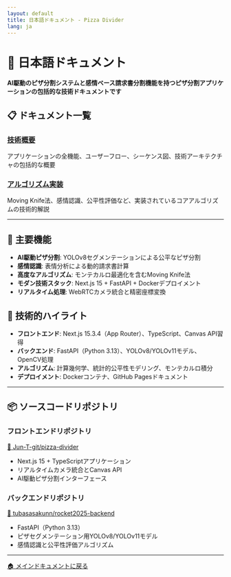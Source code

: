 ```yaml
---
layout: default
title: 日本語ドキュメント - Pizza Divider
lang: ja
---
```


# 📖 日本語ドキュメント

**AI駆動のピザ分割システムと感情ベース請求書分割機能を持つピザ分割アプリケーションの包括的な技術ドキュメントです**

## 📋 ドキュメント一覧

### [技術概要](overview)
アプリケーションの全機能、ユーザーフロー、シーケンス図、技術アーキテクチャの包括的な概要


### [アルゴリズム実装](algorithms)
Moving Knife法、感情認識、公平性評価など、実装されているコアアルゴリズムの技術的解説

---

## 🚀 主要機能

- **AI駆動ピザ分割**: YOLOv8セグメンテーションによる公平なピザ分割
- **感情認識**: 表情分析による動的請求書計算
- **高度なアルゴリズム**: モンテカルロ最適化を含むMoving Knife法
- **モダン技術スタック**: Next.js 15 + FastAPI + Dockerデプロイメント
- **リアルタイム処理**: WebRTCカメラ統合と精密座標変換

## 🔧 技術的ハイライト

- **フロントエンド**: Next.js 15.3.4（App Router）、TypeScript、Canvas API習得
- **バックエンド**: FastAPI（Python 3.13）、YOLOv8/YOLOv11モデル、OpenCV処理
- **アルゴリズム**: 計算幾何学、統計的公平性モデリング、モンテカルロ積分
- **デプロイメント**: Dockerコンテナ、GitHub Pagesドキュメント

---

## 📦 ソースコードリポジトリ

### **フロントエンドリポジトリ**
[🔗 Jun-T-git/pizza-divider](https://github.com/Jun-T-git/pizza-divider)
- Next.js 15 + TypeScriptアプリケーション
- リアルタイムカメラ統合とCanvas API
- AI駆動ピザ分割インターフェース

### **バックエンドリポジトリ**  
[🔗 tubasasakunn/rocket2025-backend](https://github.com/tubasasakunn/rocket2025-backend)
- FastAPI（Python 3.13）
- ピザセグメンテーション用YOLOv8/YOLOv11モデル
- 感情認識と公平性評価アルゴリズム

---

[🏠 メインドキュメントに戻る](../)